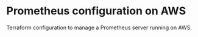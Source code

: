 # Prometheus configuration on AWS #

Terraform configuration to manage a Prometheus server running on AWS.
